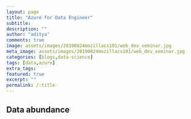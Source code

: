 ```yaml
---
layout: page
title: "Azure for Data Engineer"
subtitle: 
description: ""
author: "aditya"
comments: true
image: assets/images/20190824mozillacs101/web_dev_seminar.jpg
meta_image: assets/images/20190824mozillacs101/web_dev_seminar.jpg
categories: [blogs,data-science]
tags: [data,azure]
extra_tags: 
featured: true
excerpt: ""
permalink: /:title
---
```


## Data abundance